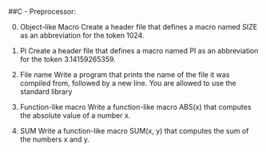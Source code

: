 ##C - Preprocessor:

0. Object-like Macro Create a header file that defines a macro named SIZE as an abbreviation for the token 1024.
1. Pi Create a header file that defines a macro named PI as an abbreviation for the token 3.14159265359.
2. File name Write a program that prints the name of the file it was compiled from, followed by a new line.
You are allowed to use the standard library

3. Function-like macro Write a function-like macro ABS(x) that computes the absolute value of a number x.
4. SUM Write a function-like macro SUM(x, y) that computes the sum of the numbers x and y.
